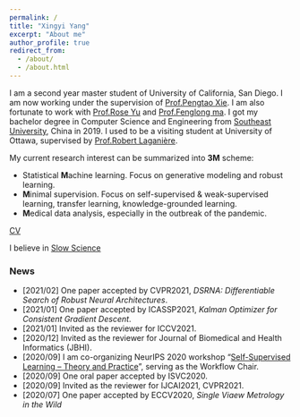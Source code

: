 ```yaml
---
permalink: /
title: "Xingyi Yang"
excerpt: "About me"
author_profile: true
redirect_from: 
  - /about/
  - /about.html
---
```


I am a second year master student of University of California, San Diego. I am now working under the supervision of [Prof.Pengtao Xie](https://pengtaoxie.github.io/). I am also fortunate to work with [Prof.Rose Yu](http://roseyu.com/) and [Prof.Fenglong ma](http://personal.psu.edu/ffm5105/). I got my bachelor degree in Computer Science and Engineering from [Southeast University](https://www.seu.edu.cn/english/), China in 2019. I used to be a visiting student at University of Ottawa, supervised by [Prof.Robert Laganière](http://www.site.uottawa.ca/~laganier/).

My current research interest can be summarized into **3M** scheme:
- Statistical **M**achine learning. Focus on generative modeling and robust learning.
- **M**inimal supervision. Focus on self-supervised & weak-supervised learning, transfer learning, knowledge-grounded learning.
- **M**edical data analysis, especially in the outbreak of the pandemic. 


[CV](http://adamdad.github.io/files/Resume_Xingyi_Yang_20210228_medical.pdf)

I believe in [Slow Science](http://slow-science.org/)

### News
- [2021/02] One paper accepted by CVPR2021, *DSRNA: Differentiable Search of Robust Neural Architectures*.
- [2021/01] One paper accepted by ICASSP2021, *Kalman Optimizer for Consistent Gradient Descent*.
- [2021/01] Invited as the reviewer for ICCV2021.
- [2020/12] Invited as the reviewer for Journal of Biomedical and Health Informatics (JBHI).
- [2020/09] I am co-organizing NeurIPS 2020 workshop “[Self-Supervised Learning – Theory and Practice](https://sslneuips20.github.io/)”, serving as the Workflow Chair.
- [2020/09] One oral paper accepted by ISVC2020.
- [2020/09] Invited as the reviewer for IJCAI2021, CVPR2021.
- [2020/07] One paper accepted by ECCV2020, *Single Viaew Metrology in the Wild*